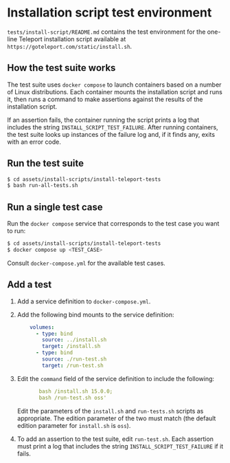 # Installation script test environment

`tests/install-script/README.md` contains the test environment for the one-line
Teleport installation script available at
`https://goteleport.com/static/install.sh`.

## How the test suite works

The test suite uses `docker compose` to launch containers based on a number of
Linux distributions. Each container mounts the installation script and runs it,
then runs a command to make assertions against the results of the installation
script. 

If an assertion fails, the container running the script prints a log that
includes the string `INSTALL_SCRIPT_TEST_FAILURE`. After running containers, the
test suite looks up instances of the failure log and, if it finds any, exits
with an error code.

## Run the test suite

```bash
$ cd assets/install-scripts/install-teleport-tests
$ bash run-all-tests.sh
```

## Run a single test case

Run the `docker compose` service that corresponds to the test case you want to
run:

```bash
$ cd assets/install-scripts/install-teleport-tests
$ docker compose up <TEST_CASE>
```

Consult `docker-compose.yml` for the available test cases.

## Add a test

1. Add a service definition to `docker-compose.yml`.
1. Add the following bind mounts to the service definition:

   ```yaml
       volumes:
         - type: bind
           source: ../install.sh
           target: /install.sh
         - type: bind
           source: ./run-test.sh
           target: /run-test.sh
   ```

1. Edit the `command` field of the service definition to include the following:

   ```yaml
          bash /install.sh 15.0.0;
          bash /run-test.sh oss'
   ```

   Edit the parameters of the `install.sh` and `run-tests.sh` scripts as
   appropriate. The edition parameter of the two must match (the default edition
   parameter for `install.sh` is `oss`).

1. To add an assertion to the test suite, edit `run-test.sh`. Each assertion
   must print a log that includes the string `INSTALL_SCRIPT_TEST_FAILURE` if it
   fails.
